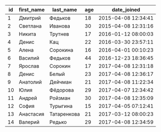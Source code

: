 | id | first_name | last_name | age | date_joined |
| --- | --- | --- | --- | --- |
| 1 | Дмитрий | Федьков | 18 | 2015-04-08 12:34:41 |
| 2 | Светлана | Иванова | 30 | 2015-04-08 12:31:16 |
| 3 | Никита | Трутнев | 17 | 2016-01-12  08:00:03 |
| 4 | Денис | Кац | 22 | 2016-03-30 23:57:11 |
| 5 | Алена | Сорокина | 16 | 2016-04-01 00:10:23 |
| 6 | Василий | Федьков | 44 | 2016-12-23 18:36:45 |
| 7 | Ярослав | Сорокин | 17 | 2017-04-08 12:31:18 |
| 8 | Денис | Белый | 23 | 2017-04-08 12:36:17 |
| 9 | Анатолий | Дейчман | 21 | 2017-04-08 11:22:34 |
| 10 | Юлия | Фёдорова | 29 | 2017-04-07 12:34:42 |
| 11 | Андрей | Ройзман | 30 | 2017-04-08 12:35:09 |
| 12 | София | Турыгина | 15 | 2017-04-05 07:12:41 |
| 13 | Анастасия | Татаренкова | 21 | 2017-03-12 08:00:23 |
| 14 | Валерий | Редько | 29 | 2017-04-08 12:34:59 |
